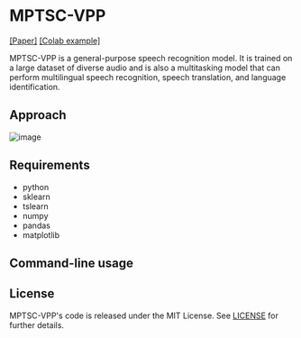 # MPTSC-VPP

[[Paper]](https://arxiv.org/abs/2212.04356)
[[Colab example]](https://colab.research.google.com/github/openai/whisper/blob/master/notebooks/LibriSpeech.ipynb)

MPTSC-VPP is a general-purpose speech recognition model. It is trained on a large dataset of diverse audio and is also a multitasking model that can perform multilingual speech recognition, speech translation, and language identification.


## Approach

![image](https://github.com/jyh11224/MPTSC-VPP/assets/126738945/2de37bd4-7ae9-4d3d-bf4e-42f579cb2885)







## Requirements
- python
- sklearn
- tslearn
- numpy
- pandas
- matplotlib


## Command-line usage

## License

MPTSC-VPP's code is released under the MIT License. See [LICENSE]([https://github.com/openai/whisper/blob/main/LICENSE](https://github.com/jyh11224/MPTSC-VPP/blob/main/LICENSE)) for further details.
